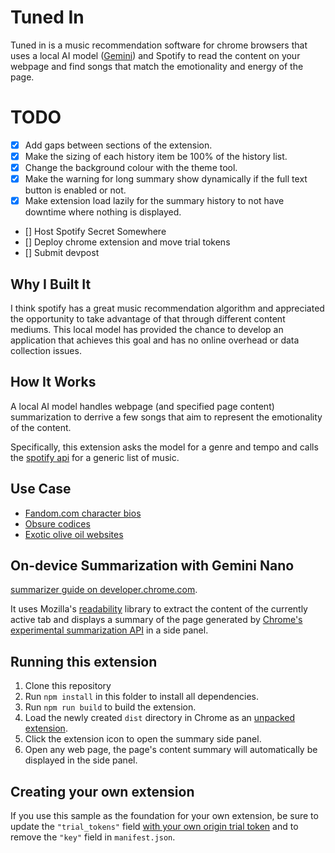 # Tuned In

Tuned in is a music recommendation software for chrome browsers that uses a local AI model ([Gemini](https://blog.google/technology/ai/google-gemini-ai/)) and Spotify to read the content on your webpage and find songs that match the emotionality and energy of the page.

# TODO
- [x] Add gaps between sections of the extension.
- [x] Make the sizing of each history item be 100% of the history list.
- [x] Change the background colour with the theme tool.
- [x] Make the warning for long summary show dynamically if the full text button is enabled or not.
- [x] Make extension load lazily for the summary history to not have downtime where nothing is displayed.
- [] Host Spotify Secret Somewhere
- [] Deploy chrome extension and move trial tokens
- [] Submit devpost

## Why I Built It

I think spotify has a great music recommendation algorithm and appreciated the opportunity to take advantage of that through different content mediums. This local model has provided the chance to develop an application that achieves this goal and has no online overhead or data collection issues.

## How It Works

A local AI model handles webpage (and specified page content) summarization to derrive a few songs that aim to represent the emotionality of the content. 

Specifically, this extension asks the model for a genre and tempo and calls the [spotify api](https://developer.spotify.com/) for a generic list of music. 

## Use Case

- [Fandom.com character bios](https://metalgear.fandom.com/wiki/Solid_Snake)
- [Obsure codices](https://sacred-texts.com/alc/emerald.htm)
- [Exotic olive oil websites](https://groveandvine.com/our-process/)



## On-device Summarization with Gemini Nano

[summarizer guide on developer.chrome.com](https://developer.chrome.com/docs/ai/summarizer-api).

It uses Mozilla's [readability](https://github.com/mozilla/readability) library to extract the content of the currently active tab and displays a summary of the page generated by [Chrome's experimental summarization API](https://developer.chrome.com/blog/august2024-summarization-ai) in a side panel.

## Running this extension

1. Clone this repository
2. Run `npm install` in this folder to install all dependencies.
3. Run `npm run build` to build the extension.
4. Load the newly created `dist` directory in Chrome as an [unpacked extension](https://developer.chrome.com/docs/extensions/get-started/tutorial/hello-world#load-unpacked).
5. Click the extension icon to open the summary side panel.
6. Open any web page, the page's content summary will automatically be displayed in the side panel.

## Creating your own extension

If you use this sample as the foundation for your own extension, be sure to update the `"trial_tokens"` field [with your own origin trial token](https://developer.chrome.com/docs/web-platform/origin-trials#extensions) and to remove the `"key"` field in `manifest.json`.